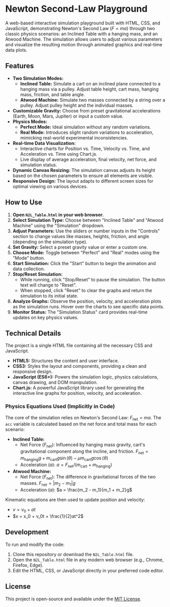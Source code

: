 # Newton Second-Law Playground

A web-based interactive simulation playground built with HTML, CSS, and JavaScript, demonstrating Newton's Second Law ($F=ma$) through two classic physics scenarios: an Inclined Table with a hanging mass, and an Atwood Machine. The simulation allows users to adjust various parameters and visualize the resulting motion through animated graphics and real-time data plots.

## Features

* **Two Simulation Modes:**
    * **Inclined Table:** Simulate a cart on an inclined plane connected to a hanging mass via a pulley. Adjust table height, cart mass, hanging mass, friction, and table angle.
    * **Atwood Machine:** Simulate two masses connected by a string over a pulley. Adjust pulley height and the individual masses.
* **Customizable Gravity:** Choose from preset gravitational accelerations (Earth, Moon, Mars, Jupiter) or input a custom value.
* **Physics Modes:**
    * **Perfect Mode:** Ideal simulation without any random variations.
    * **Real Mode:** Introduces slight random variations to acceleration, mimicking real-world experimental inconsistencies.
* **Real-time Data Visualization:**
    * Interactive charts for Position vs. Time, Velocity vs. Time, and Acceleration vs. Time using Chart.js.
    * Live display of average acceleration, final velocity, net force, and simulation status.
* **Dynamic Canvas Resizing:** The simulation canvas adjusts its height based on the chosen parameters to ensure all elements are visible.
* **Responsive Design:** The layout adapts to different screen sizes for optimal viewing on various devices.

## How to Use

1.  **Open `N2L_Table.html` in your web browser.**
2.  **Select Simulation Type:** Choose between "Inclined Table" and "Atwood Machine" using the "Simulation" dropdown.
3.  **Adjust Parameters:** Use the sliders or number inputs in the "Controls" section to change values like masses, heights, friction, and angle (depending on the simulation type).
4.  **Set Gravity:** Select a preset gravity value or enter a custom one.
5.  **Choose Mode:** Toggle between "Perfect" and "Real" modes using the "Mode" button.
6.  **Start Simulation:** Click the "Start" button to begin the animation and data collection.
7.  **Stop/Reset Simulation:**
    * While running, click "Stop/Reset" to pause the simulation. The button text will change to "Reset".
    * When stopped, click "Reset" to clear the graphs and return the simulation to its initial state.
8.  **Analyze Graphs:** Observe the position, velocity, and acceleration plots as the simulation runs. Hover over the charts to see specific data points.
9.  **Monitor Status:** The "Simulation Status" card provides real-time updates on key physics values.

## Technical Details

The project is a single HTML file containing all the necessary CSS and JavaScript.

* **HTML5:** Structures the content and user interface.
* **CSS3:** Styles the layout and components, providing a clean and responsive design.
* **JavaScript (ES6+):** Powers the simulation logic, physics calculations, canvas drawing, and DOM manipulation.
* **Chart.js:** A powerful JavaScript library used for generating the interactive line graphs for position, velocity, and acceleration.

### Physics Equations Used (Implicitly in Code)

The core of the simulation relies on Newton's Second Law: $F_{\text{net}} = ma$. The `acc` variable is calculated based on the net force and total mass for each scenario:

* **Inclined Table:**
    * Net Force ($F_{\text{net}}$): Influenced by hanging mass gravity, cart's gravitational component along the incline, and friction.
        $F_{\text{net}} = m_{\text{hanging}}g + m_{\text{cart}}g\sin(\theta) - \mu m_{\text{cart}}g\cos(\theta)$
    * Acceleration ($a$): $a = F_{\text{net}} / (m_{\text{cart}} + m_{\text{hanging}})$
* **Atwood Machine:**
    * Net Force ($F_{\text{net}}$): The difference in gravitational forces of the two masses.
        $F_{\text{net}} = |m_2 - m_1|g$
    * Acceleration ($a$): $a = \frac{m_2 - m_1}{m_1 + m_2}g$

Kinematic equations are then used to update position and velocity:
* $v = v_0 + at$
* $x = x_0 + v_0t + \frac{1}{2}at^2$

## Development

To run and modify the code:

1.  Clone this repository or download the `N2L_Table.html` file.
2.  Open the `N2L_Table.html` file in any modern web browser (e.g., Chrome, Firefox, Edge).
3.  Edit the HTML, CSS, or JavaScript directly in your preferred code editor.

## License

This project is open-source and available under the [MIT License](LICENSE).